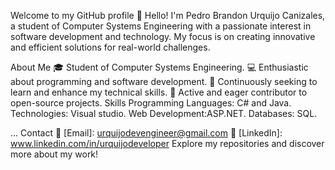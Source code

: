 
Welcome to my GitHub profile 👋
Hello! I'm Pedro Brandon Urquijo Canizales, a student of Computer Systems Engineering with a passionate interest in software development and technology. My focus is on creating innovative and efficient solutions for real-world challenges.

About Me
🎓 Student of Computer Systems Engineering.
💻 Enthusiastic about programming and software development.
🚀 Continuously seeking to learn and enhance my technical skills.
🤝 Active and eager contributor to open-source projects.
Skills
Programming Languages: C# and Java.
Technologies: Visual studio.
Web Development:ASP.NET.
Databases: SQL.

...
Contact
📧 [Email]: urquijodevengineer@gmail.com
🔗 [LinkedIn]: www.linkedin.com/in/urquijodeveloper
Explore my repositories and discover more about my work!

